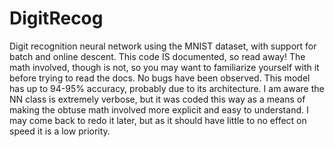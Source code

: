 # DigitRecog
Digit recognition neural network using the MNIST dataset, with support for batch and online descent.
This code IS documented, so read away! The math involved, though is not, so you may want to familiarize yourself with it before trying to read the docs.
No bugs have been observed. This model has up to 94-95% accuracy, probably due to its architecture.
I am aware the NN class is extremely verbose, but it was coded this way as a means of making the obtuse math involved more explicit and easy to understand. I may come back to redo it later, but as it should have little to no effect on speed it is a low priority. 
